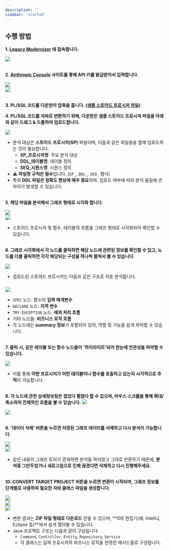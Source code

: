```yaml
---
description: ''
sidebar: 'started'
---
```

## 수행 방법

**1. [Legacy Modernizer](http://modernizer-app.uengine.io/) 에 접속합니다.**

<img src="https://ju0735.github.io/uengine-new.github.io/images/legacy-modernizer/01.png">
<br><br>

**2. [Anthropic Console](https://console.anthropic.com/settings/keys) 사이트를 통해 API 키를 발급받아서 입력합니다.**

<img src="https://ju0735.github.io/uengine-new.github.io/images/legacy-modernizer/02.png">
<br>

<img src="https://ju0735.github.io/uengine-new.github.io/images/legacy-modernizer/03.png">
<br><br>

**3. PL/SQL 코드를 다운받아 압축을 풉니다. ([샘플 스토어드 프로시져 파일](https://www.uengine.org/images/sample_stored_procedure_file_new.zip))**

**4. PL/SQL 코드를 자바로 변환하기 위해, 다운받은 샘플 스토어드 프로시져 파일을 아래와 같이 드래그 & 드롭하여 업로드합니다.**

<img src="https://ju0735.github.io/uengine-new.github.io/images/legacy-modernizer/04.png">
<br>

- 분석 대상은 **스토어드 프로시저(SP)** 파일이며, 다음과 같은 파일들을 함께 업로드하는 것이 필요합니다.
    - **SP_프로시저명**: 주요 분석 대상
    - **DDL_테이블명**: 테이블 정의
    - **SEQ_시퀀스명**: 시퀀스 정의
- ⚠️ **파일명 규칙은 필수**입니다. (`SP_`, `DDL_`, `SEQ_` 형식)
- 특히 **DDL 파일은 정확도 향상에 매우 중요**하며, 업로드 여부에 따라 분석 품질에 큰 차이가 발생할 수 있습니다.
<br><br>

**5. 해당 파일을 분석해서 그래프 형태로 시각화 합니다.**

<img src="https://ju0735.github.io/uengine-new.github.io/images/legacy-modernizer/05.png">
<br>

<img src="https://ju0735.github.io/uengine-new.github.io/images/legacy-modernizer/06.png">
<br>

- 스토어드 프로시저 및 함수, 테이블의 흐름을 그래프 형태로 시각화되어 확인할 수 있습니다.
<br><br>

**6. 그래프 시각화에서 각 노드를 클릭하면 해당 노드에 관련된 정보를 확인할 수 있고, 노드를 더블 클릭하면 각각 해당되는 구성을 하나씩 펼쳐서 볼 수 있습니다.**

<img src="https://ju0735.github.io/uengine-new.github.io/images/legacy-modernizer/07.png">
<br>

- 업로드된 스토어드 프로시저는 다음과 같은 구조로 자동 분석됩니다.
<img src="https://ju0735.github.io/uengine-new.github.io/images/legacy-modernizer/07-1.png" style="margin-top: 10px;">

  - `SPEC` 노드: 함수의 **입력 매개변수**
  - `DECLARE` 노드: **지역 변수**
  - `TRY-EXCEPTION` 노드: **예외 처리 흐름**
  - 기타 노드들: **비즈니스 로직 흐름**
  - 각 노드에는 **summary 정보**가 포함되어 있어, 역할 및 기능을 쉽게 파악할 수 있습니다.
<br><br>

**7. 클릭 시, 같은 테이블 또는 함수 노드들이 '하이라이트'되어 한눈에 연관성을 파악할 수 있습니다.**

<img src="https://ju0735.github.io/uengine-new.github.io/images/legacy-modernizer/08.png">
<br>

- 이를 통해 **어떤 프로시저가 어떤 테이블이나 함수를 호출하고 있는지 시각적으로 추적**이 가능합니다.
<br><br>

**8. 각 노드에 관한 상세정보창은 접었다 펼쳤다 할 수 있으며, 마우스 스크롤을 통해 확대/축소하여 전체적인 흐름을 볼 수 있습니다.**
<img src="https://ju0735.github.io/uengine-new.github.io/images/legacy-modernizer/09.png">
<br>

<img src="https://ju0735.github.io/uengine-new.github.io/images/legacy-modernizer/10.png">
<br><br>

**9. '데이터 삭제' 버튼을 누르면 저장된 그래프 데이터를 삭제하고 다시 분석이 가능합니다.**

<img src="https://ju0735.github.io/uengine-new.github.io/images/legacy-modernizer/11.png">
<br>

<img src="https://ju0735.github.io/uengine-new.github.io/images/legacy-modernizer/12.png">
<br>

- 같은 내용의 그래프 트리가 존재하면 분석을 하지않고 그대로 반환하기 때문에, **분석중 그만두었거나 새로고침으로 인해 끊겼다면 삭제하고 다시 진행해주세요.**
<br><br>

**10. CONVERT TARGET PROJECT 버튼을 누르면 변환이 시작되며, 그래프 정보를 단계별로 사용하여 필요한 자바 클래스 파일을 생성합니다.**

<img src="https://ju0735.github.io/uengine-new.github.io/images/legacy-modernizer/13.png">
<br>
<img src="https://ju0735.github.io/uengine-new.github.io/images/legacy-modernizer/14.png">
<br>

<img src="https://ju0735.github.io/uengine-new.github.io/images/demo-corporate/use-04.jpg">
<br>

- 변환 결과는 **ZIP 파일 형태로 다운로드** 받을 수 있으며, **IDE 편집기(예: IntelliJ, Eclipse 등)**에서 쉽게 열어볼 수 있습니다.
- Java 프로젝트 구조는 다음과 같이 구성됩니다.
    - `Command`, `Controller`, `Entity`, `Repository`, `Service`
    - 각 클래스는 실제 프로시저의 비즈니스 로직을 반영한 메서드들로 구성됩니다.